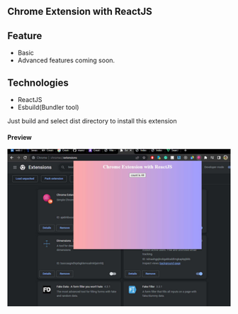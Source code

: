 ## Chrome Extension with ReactJS


## Feature 
- Basic 
- Advanced features coming soon.


## Technologies 
- ReactJS
- Esbuild(Bundler tool)




Just build and select dist directory to install this extension


#### Preview 
![](thumbs/2023-01-29_005647.jpg)